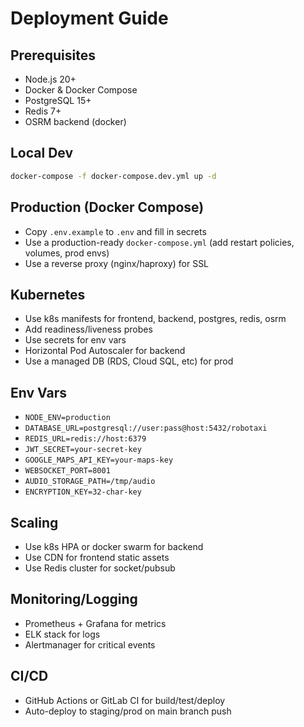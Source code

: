 # Deployment Guide

## Prerequisites
- Node.js 20+
- Docker & Docker Compose
- PostgreSQL 15+
- Redis 7+
- OSRM backend (docker)

## Local Dev
```bash
docker-compose -f docker-compose.dev.yml up -d
```

## Production (Docker Compose)
- Copy `.env.example` to `.env` and fill in secrets
- Use a production-ready `docker-compose.yml` (add restart policies, volumes, prod envs)
- Use a reverse proxy (nginx/haproxy) for SSL

## Kubernetes
- Use k8s manifests for frontend, backend, postgres, redis, osrm
- Add readiness/liveness probes
- Use secrets for env vars
- Horizontal Pod Autoscaler for backend
- Use a managed DB (RDS, Cloud SQL, etc) for prod

## Env Vars
- `NODE_ENV=production`
- `DATABASE_URL=postgresql://user:pass@host:5432/robotaxi`
- `REDIS_URL=redis://host:6379`
- `JWT_SECRET=your-secret-key`
- `GOOGLE_MAPS_API_KEY=your-maps-key`
- `WEBSOCKET_PORT=8001`
- `AUDIO_STORAGE_PATH=/tmp/audio`
- `ENCRYPTION_KEY=32-char-key`

## Scaling
- Use k8s HPA or docker swarm for backend
- Use CDN for frontend static assets
- Use Redis cluster for socket/pubsub

## Monitoring/Logging
- Prometheus + Grafana for metrics
- ELK stack for logs
- Alertmanager for critical events

## CI/CD
- GitHub Actions or GitLab CI for build/test/deploy
- Auto-deploy to staging/prod on main branch push 
